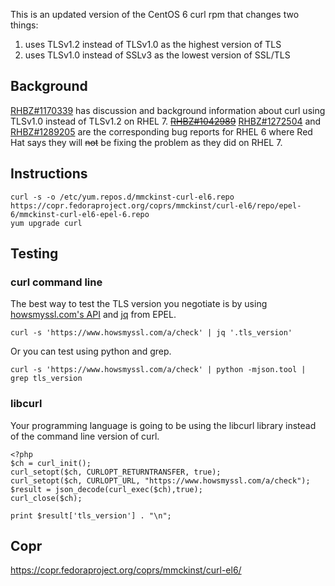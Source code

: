 This is an updated version of the CentOS 6 curl rpm that changes two things:

1. uses TLSv1.2 instead of TLSv1.0 as the highest version of TLS
2. uses TLSv1.0 instead of SSLv3 as the lowest version of SSL/TLS


Background
----------
[RHBZ#1170339](https://bugzilla.redhat.com/show_bug.cgi?id=1170339) has
discussion and background information about curl using TLSv1.0 instead of
TLSv1.2 on
RHEL 7. ~~[RHBZ#1042989](https://bugzilla.redhat.com/show_bug.cgi?id=1042989)~~
[RHBZ#1272504](https://bugzilla.redhat.com/show_bug.cgi?id=1272504) and
[RHBZ#1289205](https://bugzilla.redhat.com/show_bug.cgi?id=1289205) are the
corresponding bug reports for RHEL 6 where Red Hat says they will ~~not~~ be
fixing the problem as they did on RHEL 7.


Instructions
------------
```
curl -s -o /etc/yum.repos.d/mmckinst-curl-el6.repo https://copr.fedoraproject.org/coprs/mmckinst/curl-el6/repo/epel-6/mmckinst-curl-el6-epel-6.repo
yum upgrade curl
```

Testing
-------

### curl command line

The best way to test the TLS version you negotiate is by using [howsmyssl.com's API](https://www.howsmyssl.com/s/api.html) and [jq](https://stedolan.github.io/jq/) from EPEL.

```
curl -s 'https://www.howsmyssl.com/a/check' | jq '.tls_version'
```

Or you can test using python and grep.

```
curl -s 'https://www.howsmyssl.com/a/check' | python -mjson.tool | grep tls_version
```

### libcurl

Your programming language is going to be using the libcurl library instead of the command line version of curl.

```
<?php
$ch = curl_init();
curl_setopt($ch, CURLOPT_RETURNTRANSFER, true);
curl_setopt($ch, CURLOPT_URL, "https://www.howsmyssl.com/a/check");
$result = json_decode(curl_exec($ch),true);
curl_close($ch);

print $result['tls_version'] . "\n";
```

Copr
----
https://copr.fedoraproject.org/coprs/mmckinst/curl-el6/
